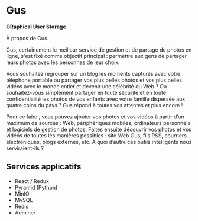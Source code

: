 # Gus

**GRaphical User Storage**

À propos de Gus.

Gus, certainement le meilleur service de gestion et de partage de photos en ligne, s'est fixé comme objectif principal : permettre aux gens de partager leurs photos avec les personnes de leur choix.

Vous souhaitez regrouper sur un blog les moments capturés avec votre téléphone portable ou partager vos plus belles photos et vos plus belles vidéos avec le monde entier et devenir une célébrité du Web ? Ou souhaitez-vous simplement partager en toute sécurité et en toute confidentialité les photos de vos enfants avec votre famille dispersée aux quatre coins du pays ? Gus répond à toutes vos attentes et plus encore !

Pour ce faire , vous pouvez ajouter vos photos et vos vidéos à partir d’un maximum de sources : Web, périphériques mobiles, ordinateurs personnels et logiciels de gestion de photos. Faites ensuite découvrir vos photos et vos vidéos de toutes les manières possibles : site Web Gus, fils RSS, courriers électroniques, blogs externes, etc. À quoi d’autre ces outils intelligents nous serviraient-ils ?

## Services applicatifs

* React / Redux
* Pyramid (Python)
* MinIO
* MySQL
* Redis
* Adminer
